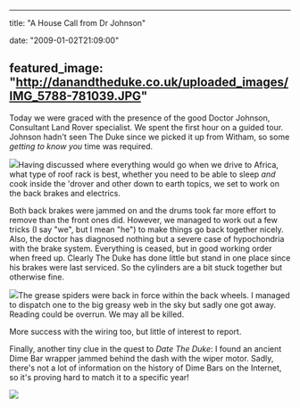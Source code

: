 
---
title: "A House Call from Dr Johnson"

date: "2009-01-02T21:09:00"

featured_image: "http://danandtheduke.co.uk/uploaded_images/IMG_5788-781039.JPG"
---


Today we were graced with the presence of the good Doctor Johnson, Consultant Land Rover specialist.  We spent the first hour on a guided tour.  Johnson hadn't seen The Duke since we picked it up from Witham, so some <span style="font-style: italic;">getting to know you</span> time was required.

<a href="http://danandtheduke.co.uk/uploaded_images/IMG_5788-781121.JPG"><img src="/images/a-house-call-from-dr-johnson/IMG_5788-781039.JPG"/></a>Having discussed where everything would go when we drive to Africa, what type of roof rack is best, whether you need to be able to sleep <span style="font-style: italic;">and</span> cook inside the 'drover and other down to earth topics, we set to work on the back brakes and electrics.

Both back brakes were jammed on and the drums took far more effort to remove than the front ones did.  However, we managed to work out a few tricks (I say "we", but I mean "he") to make things go back together nicely.  Also, the doctor has diagnosed nothing but a severe case of hypochondria with the brake system.  Everything is ceased, but in good working order when freed up.  Clearly The Duke has done little but stand in one place since his brakes were last serviced.  So the cylinders are a bit stuck together but otherwise fine.

<a href="http://danandtheduke.co.uk/uploaded_images/IMG_5783-728277.JPG"><img src="/images/a-house-call-from-dr-johnson/IMG_5783-728202.JPG"/></a>The grease spiders were back in force within the back wheels.  I managed to dispatch one to the big greasy web in the sky but sadly one got away.  Reading could be overrun.  We may all be killed.

More success with the wiring too, but little of interest to report.

Finally, another tiny clue in the quest to <span style="font-style: italic;">Date The Duke</span>:  I found an ancient Dime Bar wrapper jammed behind the dash with the wiper motor.  Sadly, there's not a lot of information on the history of Dime Bars on the Internet, so it's proving hard to match it to a specific year!

<a href="http://danandtheduke.co.uk/uploaded_images/IMG_5808-787508.JPG"><img src="/images/a-house-call-from-dr-johnson/IMG_5808-787498.JPG"/></a>